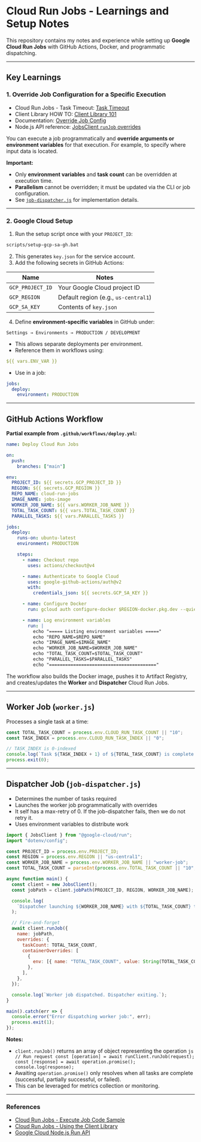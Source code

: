 # Cloud Run Jobs - Learnings and Setup Notes

This repository contains my notes and experience while setting up **Google Cloud Run Jobs** with GitHub Actions, Docker, and programmatic dispatching.

---

## Key Learnings

### 1. Override Job Configuration for a Specific Execution

- Cloud Run Jobs - Task Timeout: [Task Timeout](https://cloud.google.com/run/docs/configuring/task-timeout#gcloud)
- Client Library HOW TO: [Client Library 101](https://github.com/googleapis/gax-nodejs/blob/main/client-libraries.md#long-running-operations)
- Documentation: [Override Job Config](https://cloud.google.com/run/docs/execute/jobs#override-job-configuration)
- Node.js API reference: [JobsClient `runJob` overrides](https://cloud.google.com/nodejs/docs/reference/run/latest/run/protos.google.cloud.run.v2.runjobrequest.ioverrides)

You can execute a job programmatically and **override arguments or environment variables** for that execution. For example, to specify where input data is located.

**Important:**

- Only **environment variables** and **task count** can be overridden at execution time.
- **Parallelism** cannot be overridden; it must be updated via the CLI or job configuration.
- See [`job-dispatcher.js`](./job-dispatcher.js) for implementation details.

---

### 2. Google Cloud Setup

1. Run the setup script once with your `PROJECT_ID`:

```bat
scripts/setup-gcp-sa-gh.bat
```

2. This generates `key.json` for the service account.
3. Add the following secrets in GitHub Actions:

| Name             | Notes                                |
| ---------------- | ------------------------------------ |
| `GCP_PROJECT_ID` | Your Google Cloud project ID         |
| `GCP_REGION`     | Default region (e.g., `us-central1`) |
| `GCP_SA_KEY`     | Contents of `key.json`               |

4. Define **environment-specific variables** in GitHub under:

```
Settings → Environments → PRODUCTION / DEVELOPMENT
```

- This allows separate deployments per environment.
- Reference them in workflows using:

```yaml
${{ vars.ENV_VAR }}
```

- Use in a job:

```yaml
jobs:
  deploy:
    environment: PRODUCTION
```

---

## GitHub Actions Workflow

**Partial example from `.github/workflows/deploy.yml`:**

```yaml
name: Deploy Cloud Run Jobs

on:
  push:
    branches: ["main"]

env:
  PROJECT_ID: ${{ secrets.GCP_PROJECT_ID }}
  REGION: ${{ secrets.GCP_REGION }}
  REPO_NAME: cloud-run-jobs
  IMAGE_NAME: jobs-image
  WORKER_JOB_NAME: ${{ vars.WORKER_JOB_NAME }}
  TOTAL_TASK_COUNT: ${{ vars.TOTAL_TASK_COUNT }}
  PARALLEL_TASKS: ${{ vars.PARALLEL_TASKS }}

jobs:
  deploy:
    runs-on: ubuntu-latest
    environment: PRODUCTION

    steps:
      - name: Checkout repo
        uses: actions/checkout@v4

      - name: Authenticate to Google Cloud
        uses: google-github-actions/auth@v2
        with:
          credentials_json: ${{ secrets.GCP_SA_KEY }}

      - name: Configure Docker
        run: gcloud auth configure-docker $REGION-docker.pkg.dev --quiet

      - name: Log environment variables
        run: |
          echo "===== Listing environment variables ====="
          echo "REPO_NAME=$REPO_NAME"
          echo "IMAGE_NAME=$IMAGE_NAME"
          echo "WORKER_JOB_NAME=$WORKER_JOB_NAME"
          echo "TOTAL_TASK_COUNT=$TOTAL_TASK_COUNT"
          echo "PARALLEL_TASKS=$PARALLEL_TASKS"
          echo "========================================"
```

The workflow also builds the Docker image, pushes it to Artifact Registry, and creates/updates the **Worker** and **Dispatcher** Cloud Run Jobs.

---

## Worker Job (`worker.js`)

Processes a single task at a time:

```js
const TOTAL_TASK_COUNT = process.env.CLOUD_RUN_TASK_COUNT || "10";
const TASK_INDEX = process.env.CLOUD_RUN_TASK_INDEX || "0";

// TASK_INDEX is 0-indexed
console.log(`Task ${TASK_INDEX + 1} of ${TOTAL_TASK_COUNT} is complete.`);
process.exit(0);
```

---

## Dispatcher Job (`job-dispatcher.js`)

- Determines the number of tasks required
- Launches the worker job programmatically with overrides
- It self has a max-retry of 0. If the job-dispatcher fails, then we do not retry it.
- Uses environment variables to distribute work

```js
import { JobsClient } from "@google-cloud/run";
import "dotenv/config";

const PROJECT_ID = process.env.PROJECT_ID;
const REGION = process.env.REGION || "us-central1";
const WORKER_JOB_NAME = process.env.WORKER_JOB_NAME || "worker-job";
const TOTAL_TASK_COUNT = parseInt(process.env.TOTAL_TASK_COUNT || "10", 10);

async function main() {
  const client = new JobsClient();
  const jobPath = client.jobPath(PROJECT_ID, REGION, WORKER_JOB_NAME);

  console.log(
    `Dispatcher launching ${WORKER_JOB_NAME} with ${TOTAL_TASK_COUNT} tasks`
  );

  // Fire-and-forget
  await client.runJob({
    name: jobPath,
    overrides: {
      taskCount: TOTAL_TASK_COUNT,
      containerOverrides: [
        {
          env: [{ name: "TOTAL_TASK_COUNT", value: String(TOTAL_TASK_COUNT) }],
        },
      ],
    },
  });

  console.log(`Worker job dispatched. Dispatcher exiting.`);
}

main().catch(err => {
  console.error("Error dispatching worker job:", err);
  process.exit(1);
});
```

**Notes:**

- `client.runJob()` returns an array of object representing the operation
  `js
// Run request
const [operation] = await runClient.runJob(request);
const [response] = await operation.promise();
console.log(response);
`
- Awaiting `operation.promise()` only resolves when all tasks are complete (successful, partially successful, or failed).
- This can be leveraged for metrics collection or monitoring.

---

### References

- [Cloud Run Jobs - Execute Job Code Sample](https://github.com/googleapis/google-cloud-node/blob/main/packages/google-cloud-run/samples/generated/v2/jobs.run_job.js)
- [Cloud Run Jobs - Using the Client Library](https://googleapis.dev/nodejs/run/latest/#using-the-client-library)
- [Google Cloud Node.js Run API](https://cloud.google.com/nodejs/docs/reference/run/latest/run/protos.google.cloud.run.v2.runjobrequest.ioverrides)
